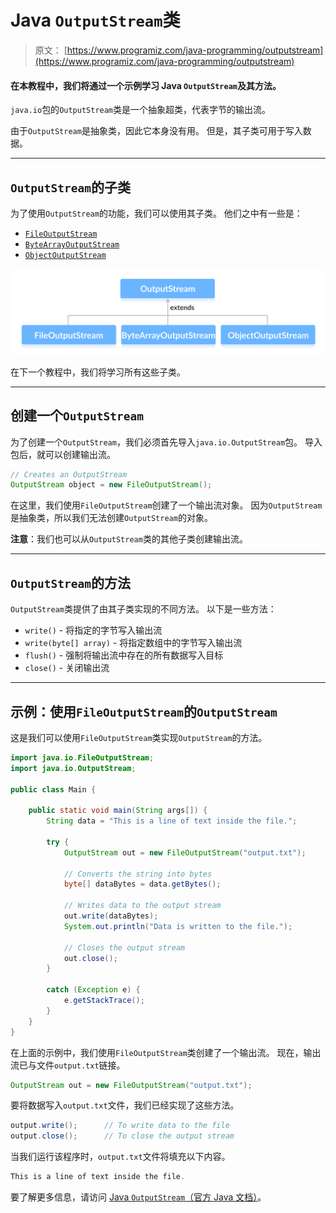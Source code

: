 # Java `OutputStream`类

> 原文： [https://www.programiz.com/java-programming/outputstream](https://www.programiz.com/java-programming/outputstream)

#### 在本教程中，我们将通过一个示例学习 Java `OutputStream`及其方法。

`java.io`包的`OutputStream`类是一个抽象超类，代表字节的输出流。

由于`OutputStream`是抽象类，因此它本身没有用。 但是，其子类可用于写入数据。

* * *

## `OutputStream`的子类

为了使用`OutputStream`的功能，我们可以使用其子类。 他们之中有一些是：

*   [`FileOutputStream`](/java-programming/fileoutputstream "Java FileOutputStream Class")
*   [`ByteArrayOutputStream`](/java-programming/bytearrayoutputstream "Java ByteArrayOutputStream Class")
*   [`ObjectOutputStream`](/java-programming/objectoutputstream "Java ObjectOutputStream Class")

![Subclasses of Java OutputStream are FileOutputStream, ByteArrayOutputStream and ObjectOutputStream.](img/7dd805f6af782bdb847c4151e2db526a.png "Java OutputStream ")

在下一个教程中，我们将学习所有这些子类。

* * *

## 创建一个`OutputStream`

为了创建一个`OutputStream`，我们必须首先导入`java.io.OutputStream`包。 导入包后，就可以创建输出流。

```java
// Creates an OutputStream
OutputStream object = new FileOutputStream(); 
```

在这里，我们使用`FileOutputStream`创建了一个输出流对象。 因为`OutputStream`是抽象类，所以我们无法创建`OutputStream`的对象。

**注意**：我们也可以从`OutputStream`类的其他子类创建输出流。

* * *

## `OutputStream`的方法

`OutputStream`类提供了由其子类实现的不同方法。 以下是一些方法：

*   `write()` - 将指定的字节写入输出流
*   `write(byte[] array)` - 将指定数组中的字节写入输出流
*   `flush()` - 强制将输出流中存在的所有数据写入目标
*   `close()` - 关闭输出流

* * *

## 示例：使用`FileOutputStream`的`OutputStream`

这是我们可以使用`FileOutputStream`类实现`OutputStream`的方法。

```java
import java.io.FileOutputStream;
import java.io.OutputStream;

public class Main {

    public static void main(String args[]) {
        String data = "This is a line of text inside the file.";

        try {
            OutputStream out = new FileOutputStream("output.txt");

            // Converts the string into bytes
            byte[] dataBytes = data.getBytes();

            // Writes data to the output stream
            out.write(dataBytes);
            System.out.println("Data is written to the file.");

            // Closes the output stream
            out.close();
        }

        catch (Exception e) {
            e.getStackTrace();
        }
    }
} 
```

在上面的示例中，我们使用`FileOutputStream`类创建了一个输出流。 现在，输出流已与文件`output.txt`链接。

```java
OutputStream out = new FileOutputStream("output.txt"); 
```

要将数据写入`output.txt`文件，我们已经实现了这些方法。

```java
output.write();      // To write data to the file
output.close();      // To close the output stream 
```

当我们运行该程序时，`output.txt`文件将填充以下内容。

```java
This is a line of text inside the file. 
```

要了解更多信息，请访问 [Java `OutputStream`（官方 Java 文档）](https://docs.oracle.com/javase/7/docs/api/java/io/OutputStream.html "Java OutputStream (official Java documentation)")。